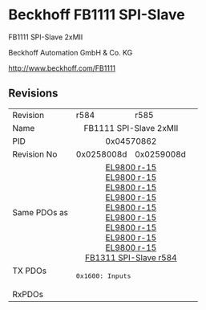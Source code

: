 # Beckhoff FB1111 SPI-Slave

FB1111 SPI-Slave 2xMII

Beckhoff Automation GmbH & Co. KG

http://www.beckhoff.com/FB1111

## Revisions
<table>
<tr>
<td>Revision</td>
<td>r584</td>
<td>r585</td>
</tr>
<tr>
<td>Name</td>
<td colspan=2 align="center">FB1111 SPI-Slave 2xMII</td>
</tr>
<tr>
<td>PID</td>
<td colspan=2 align="center">0x04570862</td>
</tr>
<tr>
<td>Revision No</td>
<td>0x0258008d</td>
<td>0x0259008d</td>
</tr>
<tr>
<td>Same PDOs as</td>
<td colspan=2 align="center"><a href="EL9800.md">EL9800 r-15</a><br/><a href="EL9800.md">EL9800 r-15</a><br/><a href="EL9800.md">EL9800 r-15</a><br/><a href="EL9800.md">EL9800 r-15</a><br/><a href="EL9800.md">EL9800 r-15</a><br/><a href="EL9800.md">EL9800 r-15</a><br/><a href="EL9800.md">EL9800 r-15</a><br/><a href="EL9800.md">EL9800 r-15</a><br/><a href="EL9800.md">EL9800 r-15</a><br/><a href="FB1311+SPI-Slave.md">FB1311 SPI-Slave r584</a></td>
</tr>
<tr>
<td rowspan=1 valign=top>TX PDOs</td>
<td colspan=2 align="left"><pre>0x1600: Inputs</pre></td>
<td></td>
</tr>
<tr>
<td>RxPDOs</td>
<td colspan=2 align="left"></td>
</tr>
</table>

